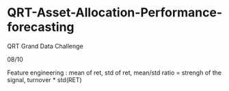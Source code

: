 # QRT-Asset-Allocation-Performance-forecasting
QRT Grand Data Challenge 

08/10

Feature engineering : mean of ret, std of ret, mean/std ratio = strengh of the signal, turnover * std(RET)
